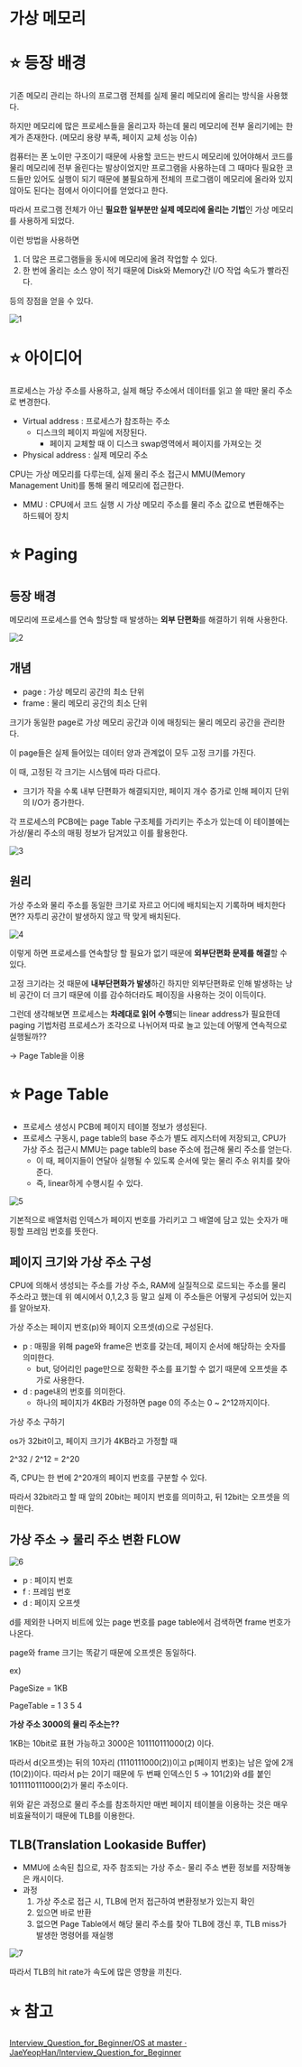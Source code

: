 # 가상 메모리

# ⭐️ 등장 배경

기존 메모리 관리는 하나의 프로그램 전체를 실제 물리 메모리에 올리는 방식을 사용했다.

하지만 메모리에 많은 프로세스들을 올리고자 하는데 물리 메모리에 전부 올리기에는 한계가 존재한다. (메모리 용량 부족, 페이지 교체 성능 이슈)

컴퓨터는 폰 노이만 구조이기 때문에 사용할 코드는 반드시 메모리에 있어야해서 코드를 물리 메모리에 전부 올린다는 발상이었지만 프로그램을 사용하는데 그 때마다 필요한 코드들만 있어도 실행이 되기 때문에 불필요하게 전체의 프로그램이 메모리에 올라와 있지 않아도 된다는 점에서 아이디어를 얻었다고 한다. 

따라서 프로그램 전체가 아닌 **필요한 일부분만 실제 메모리에 올리는 기법**인 가상 메모리를 사용하게 되었다.

이런 방법을 사용하면 

1. 더 많은 프로그램들을 동시에 메모리에 올려 작업할 수 있다.
2. 한 번에 올리는 소스 양이 적기 때문에 Disk와 Memory간 I/O 작업 속도가 빨라진다.

등의 장점을 얻을 수 있다.

![1](https://user-images.githubusercontent.com/71375034/146891002-cbf4dd43-fdb6-486b-94fb-1ece3a950401.png)

# ⭐️ 아이디어

프로세스는 가상 주소를 사용하고, 실제 해당 주소에서 데이터를 읽고 쓸 때만 물리 주소로 변경한다.

- Virtual address : 프로세스가 참조하는 주소
    - 디스크의 페이지 파일에 저장된다.
        - 페이지 교체할 때 이 디스크 swap영역에서 페이지를 가져오는 것
- Physical address : 실제 메모리 주소

CPU는 가상 메모리를 다루는데, 실제 물리 주소 접근시 MMU(Memory Management Unit)를 통해 물리 메모리에 접근한다.

- MMU : CPU에서 코드 실행 시 가상 메모리 주소를 물리 주소 값으로 변환해주는 하드웨어 장치

# ⭐️ Paging

## 등장 배경

메모리에 프로세스를 연속 할당할 때 발생하는 **외부 단편화**를 해결하기 위해 사용한다.

![2](https://user-images.githubusercontent.com/71375034/146891057-ef64f446-61c6-4437-88bc-2bbcc52e7289.png)

## 개념

- page : 가상 메모리 공간의 최소 단위
- frame : 물리 메모리 공간의 최소 단위

크기가 동일한 page로 가상 메모리 공간과 이에 매칭되는 물리 메모리 공간을 관리한다.

이 page들은 실제 들어있는 데이터 양과 관계없이 모두 고정 크기를 가진다.

이 때, 고정된 각 크기는 시스템에 따라 다르다.

- 크기가 작을 수록 내부 단편화가 해결되지만, 페이지 개수 증가로 인해 페이지 단위의 I/O가 증가한다.

각 프로세스의 PCB에는 page Table 구조체를 가리키는 주소가 있는데 이 테이블에는 가상/물리 주소의 매핑 정보가 담겨있고 이를 활용한다.

![3](https://user-images.githubusercontent.com/71375034/146891094-dda06870-a5e8-436f-8d32-3d0ce5a6816c.png)

## 원리

가상 주소와 물리 주소를 동일한 크기로 자르고 어디에 배치되는지 기록하며 배치한다면?? 자투리 공간이 발생하지 않고 딱 맞게 배치된다.

![4](https://user-images.githubusercontent.com/71375034/146891129-9a109c1d-d1d3-4f4d-b53b-c9e496564ed4.png)

이렇게 하면 프로세스를 연속할당 할 필요가 없기 때문에 **외부단편화 문제를 해결**할 수 있다.

고정 크기라는 것 때문에 **내부단편화가 발생**하긴 하지만 외부단편화로 인해 발생하는 낭비 공간이 더 크기 때문에 이를 감수하더라도 페이징을 사용하는 것이 이득이다.

그런데 생각해보면 프로세스는 **차례대로 읽어 수행**되는 linear address가 필요한데 paging 기법처럼 프로세스가 조각으로 나뉘어져 따로 놀고 있는데 어떻게 연속적으로 실행될까??

→ Page Table을 이용

# ⭐️ Page Table

- 프로세스 생성시 PCB에 페이지 테이블 정보가 생성된다.
- 프로세스 구동시, page table의 base 주소가 별도 레지스터에 저장되고, CPU가 가상 주소 접근시 MMU는 page table의 base 주소에 접근해 물리 주소를 얻는다.
    - 이 때, 페이지들이 연달아 실행될 수 있도록 순서에 맞는 물리 주소 위치를 찾아준다.
    - 즉, linear하게 수행시킬 수 있다.

![5](https://user-images.githubusercontent.com/71375034/146891152-c8b09099-7f0d-44da-b90e-bdd9e0d63fd6.png)

기본적으로 배열처럼 인덱스가 페이지 번호를 가리키고 그 배열에 담고 있는 숫자가 매핑할 프레임 번호를 뜻한다.

## 페이지 크기와 가상 주소 구성

CPU에 의해서 생성되는 주소를 가상 주소, RAM에 실질적으로 로드되는 주소를 물리 주소라고 했는데 위 예시에서 0,1,2,3 등 말고 실제 이 주소들은 어떻게 구성되어 있는지를 알아보자.

가상 주소는 페이지 번호(p)와 페이지 오프셋(d)으로 구성된다.

- p : 매핑을 위해 page와 frame은 번호를 갖는데, 페이지 순서에 해당하는 숫자를 의미한다.
    - but, 덩어리인 page만으로 정확한 주소를 표기할 수 없기 때문에 오프셋을 추가로 사용한다.
- d : page내의 번호를 의미한다.
    - 하나의 페이지가 4KB라 가정하면 page 0의 주소는 0 ~ 2^12까지이다.

가상 주소 구하기

os가 32bit이고, 페이지 크기가 4KB라고 가정할 때

2^32 / 2^12 = 2^20

즉, CPU는 한 번에 2^20개의 페이지 번호를 구분할 수 있다.

따라서 32bit라고 할 때 앞의 20bit는 페이지 번호를 의미하고, 뒤 12bit는 오프셋을 의미한다.

## **가상 주소 → 물리 주소 변환 FLOW**

![6](https://user-images.githubusercontent.com/71375034/146891181-ca2fb2b8-e8c8-433f-92c8-5e2a69f0894c.png)

- p : 페이지 번호
- f : 프레임 번호
- d : 페이지 오프셋

d를 제외한 나머지 비트에 있는 page 번호를 page table에서 검색하면 frame 번호가 나온다.

page와 frame 크기는 똑같기 때문에 오프셋은 동일하다.

ex) 

PageSize = 1KB

PageTable = 1 3 5 4

**가상 주소 3000의 물리 주소는??**

1KB는 10bit로 표현 가능하고 3000은 101110111000(2) 이다.

따라서 d(오프셋)는 뒤의 10자리 (1110111000(2))이고 p(페이지 번호)는 남은 앞에 2개 (10(2))이다. 따라서 p는 2이기 때문에 두 번째 인덱스인 5 → 101(2)와 d를 붙인 1011110111000(2)가 물리 주소이다.

위와 같은 과정으로 물리 주소를 참조하지만 매번 페이지 테이블을 이용하는 것은 매우 비효율적이기 때문에 TLB를 이용한다.

## TLB(Translation Lookaside Buffer)

- MMU에 소속된 칩으로, 자주 참조되는 가상 주소- 물리 주소 변환 정보를 저장해놓은 캐시이다.
- 과정
    1. 가상 주소로 접근 시, TLB에 먼저 접근하여 변환정보가 있는지 확인
    2. 있으면 바로 반환
    3. 없으면 Page Table에서 해당 물리 주소를 찾아 TLB에 갱신 후, TLB miss가 발생한 명령어를 재실행

![7](https://user-images.githubusercontent.com/71375034/146927292-0b5fc823-a55b-474b-b7c7-3f056639a774.png)

따라서 TLB의 hit rate가 속도에 많은 영향을 끼친다.

# ⭐️ 참고

[Interview_Question_for_Beginner/OS at master · JaeYeopHan/Interview_Question_for_Beginner](https://github.com/JaeYeopHan/Interview_Question_for_Beginner/tree/master/OS#%EA%B0%80%EC%83%81-%EB%A9%94%EB%AA%A8%EB%A6%AC)
